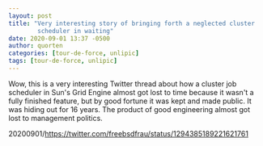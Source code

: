 ```yaml
---
layout: post
title: "Very interesting story of bringing forth a neglected cluster
        scheduler in waiting"
date: 2020-09-01 13:37 -0500
author: quorten
categories: [tour-de-force, unlipic]
tags: [tour-de-force, unlipic]
---
```


Wow, this is a very interesting Twitter thread about how a cluster job
scheduler in Sun's Grid Engine almost got lost to time because it
wasn't a fully finished feature, but by good fortune it was kept and
made public.  It was hiding out for 16 years.  The product of good
engineering almost got lost to management politics.

20200901/https://twitter.com/freebsdfrau/status/1294385189221621761
